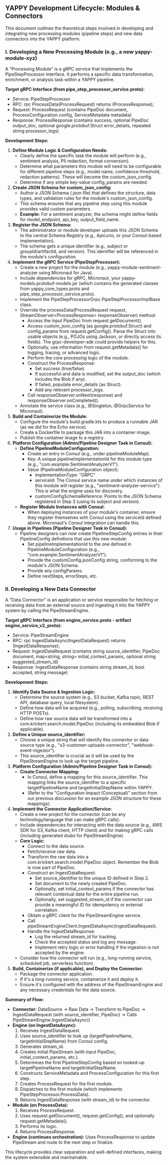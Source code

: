 ## **YAPPY Development Lifecycle: Modules & Connectors**

This document outlines the theoretical steps involved in developing and integrating new processing modules (pipeline steps) and new data connectors into the YAPPY platform.

### **I. Developing a New Processing Module (e.g., a new yappy-module-xyz)**

A "Processing Module" is a gRPC service that implements the PipeStepProcessor interface. It performs a specific data transformation, enrichment, or analysis task within a YAPPY pipeline.

**Target gRPC Interface (from pipe\_step\_processor\_service.proto):**

* Service: PipeStepProcessor
* RPC: rpc ProcessData(ProcessRequest) returns (ProcessResponse);
* Request: ProcessRequest (contains PipeDoc document, ProcessConfiguration config, ServiceMetadata metadata)
* Response: ProcessResponse (contains success, optional PipeDoc output\_doc, optional google.protobuf.Struct error\_details, repeated string processor\_logs)

**Development Steps:**

1. **Define Module Logic & Configuration Needs:**
    * Clearly define the specific task the module will perform (e.g., sentiment analysis, PII redaction, format conversion).
    * Determine what parameters this module will need to be configurable for different pipeline steps (e.g., model name, confidence threshold, redaction patterns). These will become the custom\_json\_config.
    * Determine if any simple key-value config\_params are needed.
2. **Create JSON Schema for custom\_json\_config:**
    * Author a JSON Schema (.json file) that defines the structure, data types, and validation rules for the module's custom\_json\_config.
    * This schema ensures that any pipeline step using this module provides valid custom parameters.
    * **Example:** For a sentiment analyzer, the schema might define fields for model\_endpoint, api\_key, output\_field\_name.
3. **Register the JSON Schema:**
    * The administrator or module developer uploads this JSON Schema to the central Schema Registry (e.g., Apicurio, or your Consul-based implementation).
    * The schema gets a unique identifier (e.g., subject or groupId/artifactId, and version). This identifier will be referenced in the module's configuration.
4. **Implement the gRPC Service (PipeStepProcessor):**
    * Create a new project for the module (e.g., yappy-module-sentiment-analyzer using Micronaut for Java).
    * Include dependencies for gRPC, Micronaut, your yappy-models.protobuf-models.jar (which contains the generated classes from yappy\_core\_types.proto and pipe\_step\_processor\_service.proto).
    * Implement the PipeStepProcessorGrpc.PipeStepProcessorImplBase class.
    * Override the processData(ProcessRequest request, StreamObserver\<ProcessResponse\> responseObserver) method:
        * Access the input PipeDoc from request.getDocument().
        * Access custom\_json\_config (as google.protobuf.Struct) and config\_params from request.getConfig(). Parse the Struct into usable objects (e.g., POJOs using Jackson, or directly access its fields). The grpc-developer-sdk could provide helpers for this.
        * Optionally, use information from request.getMetadata() for logging, tracing, or advanced logic.
        * Perform the core processing logic of the module.
        * Construct the ProcessResponse:
            * Set success (true/false).
            * If successful and data is modified, set the output\_doc (which includes the Blob if any).
            * If failed, populate error\_details (as Struct).
            * Add any relevant processor\_logs.
        * Call responseObserver.onNext(response) and responseObserver.onCompleted().
    * Annotate the service class (e.g., @Singleton, @GrpcService for Micronaut).
5. **Build and Containerize the Module:**
    * Configure the module's build.gradle.kts to produce a runnable JAR (as we did for the Echo service).
    * Create a Dockerfile to package this JAR into a container image.
    * Publish the container image to a registry.
6. **Platform Configuration (Admin/Pipeline Designer Task in Consul):**
    * **Define PipelineModuleConfiguration:**
        * Create an entry in Consul (e.g., under pipelineModuleMap).
        * Key: A unique pipelineImplementationId for this module type (e.g., "com.example.SentimentAnalyzerV1").
        * Value (PipelineModuleConfiguration object):
            * implementationType: "GRPC"
            * serviceId: The Consul service name under which instances of this module will register (e.g., "sentiment-analyzer-service"). This is what the engine uses for discovery.
            * customConfigSchemaReference: Points to the JSON Schema registered in Step 3 (using its subject and version).
    * **Register Module Instances with Consul:**
        * When deploying instances of your module's container, ensure they register themselves with Consul using the serviceId defined above. Micronaut's Consul integration can handle this.
7. **Usage in Pipelines (Pipeline Designer Task in Consul):**
    * Pipeline designers can now create PipelineStepConfig entries in their PipelineConfig definitions that use this new module:
        * Set pipelineImplementationId to the one defined in PipelineModuleConfiguration (e.g., "com.example.SentimentAnalyzerV1").
        * Provide the customConfig.jsonConfig string, conforming to the module's JSON Schema.
        * Provide any configParams.
        * Define nextSteps, errorSteps, etc.

### **II. Developing a New Data Connector**

A "Data Connector" is an application or service responsible for fetching or receiving data from an external source and ingesting it into the YAPPY system by calling the PipeStreamEngine.

**Target gRPC Interface (from engine\_service.proto \- artifact engine\_service\_v2\_proto):**

* Service: PipeStreamEngine
* RPC: rpc IngestDataAsync(IngestDataRequest) returns (IngestDataResponse);
* Request: IngestDataRequest (contains string source\_identifier, PipeDoc document, map\<string, string\> initial\_context\_params, optional string suggested\_stream\_id)
* Response: IngestDataResponse (contains string stream\_id, bool accepted, string message)

**Development Steps:**

1. **Identify Data Source & Ingestion Logic:**
    * Determine the source system (e.g., S3 bucket, Kafka topic, REST API, database query, local filesystem).
    * Define how data will be acquired (e.g., polling, subscribing, receiving HTTP POSTs).
    * Define how raw source data will be transformed into a com.krickert.search.model.PipeDoc (including its embedded Blob if applicable).
2. **Define a Unique source\_identifier:**
    * Choose a unique string that will identify this connector or data source type (e.g., "s3-customer-uploads-connector", "webhook-event-ingestor").
    * This source\_identifier is crucial as it will be used by the PipeStreamEngine to look up the target pipeline.
3. **Platform Configuration (Admin/Pipeline Designer Task in Consul):**
    * **Create Connector Mapping:**
        * In Consul, define a mapping for this source\_identifier. This mapping links the source\_identifier to a specific targetPipelineName and targetInitialStepName within YAPPY.
        * (Refer to the "Configuration Impact (Conceptual)" section from our previous discussion for an example JSON structure for these mappings).
4. **Implement the Connector Application/Service:**
    * Create a new project for the connector (can be any technology/language that can make gRPC calls).
    * Include dependencies for interacting with the data source (e.g., AWS SDK for S3, Kafka client, HTTP client) and for making gRPC calls (including generated stubs for PipeStreamEngine).
    * **Core Logic:**
        * Connect to the data source.
        * Fetch/receive raw data.
        * Transform the raw data into a com.krickert.search.model.PipeDoc object. Remember the Blob is now part of PipeDoc.
        * Construct an IngestDataRequest:
            * Set source\_identifier to the unique ID defined in Step 2\.
            * Set document to the newly created PipeDoc.
            * Optionally, set initial\_context\_params if the connector has relevant contextual data for the entire pipeline run.
            * Optionally, set suggested\_stream\_id if the connector can provide a meaningful ID for idempotency or external correlation.
        * Obtain a gRPC client for the PipeStreamEngine service.
        * Call pipeStreamEngineClient.IngestDataAsync(ingestDataRequest).
        * Handle the IngestDataResponse:
            * Log the returned stream\_id for tracking.
            * Check the accepted status and log any message.
            * Implement retry logic or error handling if the ingestion is not accepted by the engine.
    * Consider how the connector will run (e.g., long-running service, scheduled job, serverless function).
5. **Build, Containerize (if applicable), and Deploy the Connector:**
    * Package the connector application.
    * If it's a long-running service, containerize it and deploy it.
    * Ensure it's configured with the address of the PipeStreamEngine and any necessary credentials for the data source.

**Summary of Flow:**

* **Connector:** DataSource \-\> Raw Data \-\> Transform to PipeDoc \-\> IngestDataRequest (with source\_identifier, PipeDoc) \-\> Calls PipeStreamEngine.IngestDataAsync()
* **Engine (on IngestDataAsync):**
    1. Receives IngestDataRequest.
    2. Uses source\_identifier to look up (targetPipelineName, targetInitialStepName) from Consul config.
    3. Generates stream\_id.
    4. Creates initial PipeStream (with input PipeDoc, initial\_context\_params, etc.).
    5. Determines the first PipelineStepConfig based on looked-up targetPipelineName and targetInitialStepName.
    6. Constructs ServiceMetadata and ProcessConfiguration for this first step.
    7. Creates ProcessRequest for the first module.
    8. Dispatches to the first module (which implements PipeStepProcessor.ProcessData).
    9. Returns IngestDataResponse (with stream\_id) to the connector.
* **Module (on ProcessData):**
    1. Receives ProcessRequest.
    2. Uses request.getDocument(), request.getConfig(), and optionally request.getMetadata().
    3. Performs its logic.
    4. Returns ProcessResponse.
* **Engine (continues orchestration):** Uses ProcessResponse to update PipeStream and route to the next step or finalize.

This lifecycle provides clear separation and well-defined interfaces, making the system extensible and maintainable.